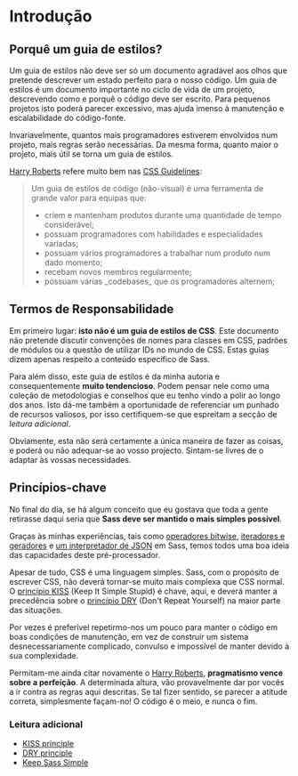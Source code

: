 
# Introdução





## Porquê um guia de estilos?

Um guia de estilos não deve ser só um documento agradável aos olhos que pretende descrever um estado perfeito para o nosso código. Um guia de estilos é um documento importante no ciclo de vida de um projeto, descrevendo como e porquê o código deve ser escrito. Para pequenos projetos isto poderá parecer excessivo, mas ajuda imenso à manutenção e escalabilidade do código-fonte.

Invariavelmente, quantos mais programadores estiverem envolvidos num projeto, mais regras serão necessárias. Da mesma forma, quanto maior o projeto, mais útil se torna um guia de estilos.

[Harry Roberts](http://csswizardry.com) refere muito bem nas [CSS Guidelines](http://cssguidelin.es/#the-importance-of-a-styleguide):

<blockquote>
  <p>Um guia de estilos de código (não-visual) é uma ferramenta de grande valor para equipas que:</p>
  <ul>
  	<li>criem e mantenham produtos durante uma quantidade de tempo considerável;</li>
    <li>possuam programadores com habilidades e especialidades variadas;</li>
    <li>possuam vários programadores a trabalhar num produto num dado momento;</li>
    <li>recebam novos membros regularmente;</li>
    <li>possuam várias _codebases_ que os programadores alternem;</li>
  </ul>
</blockquote>






## Termos de Responsabilidade

Em primeiro lugar: **isto não é um guia de estilos de CSS**. Este documento não pretende discutir convenções de nomes para classes em CSS, padrões de módulos ou a questão de utilizar IDs no mundo de CSS. Estas guias dizem apenas respeito a conteúdo específico de Sass.

Para além disso, este guia de estilos é da minha autoria e consequentemente **muito tendencioso**. Podem pensar nele como uma coleção de metodologias e conselhos que eu tenho vindo a polir ao longo dos anos. Isto dá-me também a oportunidade de referenciar um punhado de recursos valiosos, por isso certifiquem-se que espreitam a secção de *leitura adicional*.

Obviamente, esta não será certamente a única maneira de fazer as coisas, e poderá ou não adequar-se ao vosso projecto. Sintam-se livres de o adaptar às vossas necessidades.






## Princípios-chave

No final do dia, se há algum conceito que eu gostava que toda a gente retirasse daqui seria que **Sass deve ser mantido o mais simples possível**.

Graças às minhas experiências, tais como [operadores  bitwise](https://github.com/HugoGiraudel/SassyBitwise), [iteradores e geradores](https://github.com/HugoGiraudel/SassyIteratorsGenerators) e [um interpretador de JSON](https://github.com/HugoGiraudel/SassyJSON) em Sass, temos todos uma boa ideia das capacidades deste pré-processador.

Apesar de tudo, CSS é uma linguagem simples. Sass, com o propósito de escrever CSS, não deverá tornar-se muito mais complexa que CSS normal. O [princípio KISS](http://en.wikipedia.org/wiki/KISS_principle) (Keep It Simple Stupid) é chave, aqui, e deverá manter a precedência sobre o [princípio DRY](http://en.wikipedia.org/wiki/Don%27t_repeat_yourself) (Don't Repeat Yourself) na maior parte das situações.

Por vezes é preferível repetirmo-nos um pouco para manter o código em boas condições de manutenção, em vez de construir um sistema desnecessariamente complicado, convulso e impossível de manter devido à sua complexidade.

Permitam-me ainda citar novamente o [Harry Roberts](https://csswizardry.com), **pragmatismo vence sobre a perfeição**. A determinada altura, vão provavelmente dar por vocês a ir contra as regras aqui descritas. Se tal fizer sentido, se parecer a atitude correta, simplesmente façam-no! O código é o meio, e nunca o fim.



### Leitura adicional

* [KISS principle](http://en.wikipedia.org/wiki/KISS_principle)
* [DRY principle](http://en.wikipedia.org/wiki/Don%27t_repeat_yourself)
* [Keep Sass Simple](http://www.sitepoint.com/keep-sass-simple/)
